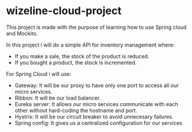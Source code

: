 # wizeline-cloud-project
This project is made with the purpose of learning how to use Spring cloud and Mockito.

In this project i will do a simple API for inventory management where:
  - If you make a sale, the stock of the product is reduced.
  - If you bought a product, the stock is incremented.

For Spring Cloud i will use:
  - Gateway: It will be our proxy to have only one port to access all our micro services.
  - Ribbon: It will be our load balancer.
  - Eureka server: It allows our micro services communicate with each other without hard-coding the hostname and port.
  - Hystrix: It will be our circuit breaker to avoid unnecesary failures.
  - Spring config: It gives us a centralized configuration for our services
